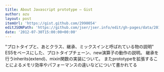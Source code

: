 ```yaml
---
title: About Javascript prototype — Gist
author: azu
layout: post
itemUrl: 'https://gist.github.com/2990054'
editJSONPath: 'https://github.com/jser/jser.info/edit/gh-pages/data/2012/07/index.json'
date: '2012-07-30T15:00:00+00:00'
---
```

"プロトタイプと、あとクラス、継承、ミックスインと呼ばれている物の説明"
ES5をベースにした、プロトタイプチェーン、new演算子の動作の説明。
継承を行うinherits(extend)、mixin関数の実装について。
またprototypeを拡張することによるメモリ効率やパフォーマンスの違いなどについて書かれてる

